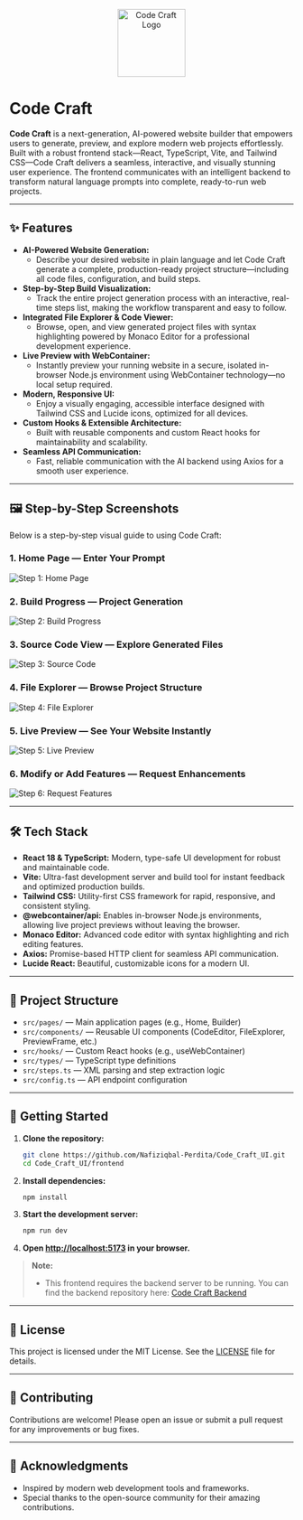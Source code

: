 <p align="center">
  <img src="public/logo.jpg" alt="Code Craft Logo" width="120" />
</p>

# Code Craft

**Code Craft** is a next-generation, AI-powered website builder that empowers users to generate, preview, and explore modern web projects effortlessly. Built with a robust frontend stack—React, TypeScript, Vite, and Tailwind CSS—Code Craft delivers a seamless, interactive, and visually stunning user experience. The frontend communicates with an intelligent backend to transform natural language prompts into complete, ready-to-run web projects.

---

## ✨ Features

- **AI-Powered Website Generation:**
  - Describe your desired website in plain language and let Code Craft generate a complete, production-ready project structure—including all code files, configuration, and build steps.
- **Step-by-Step Build Visualization:**
  - Track the entire project generation process with an interactive, real-time steps list, making the workflow transparent and easy to follow.
- **Integrated File Explorer & Code Viewer:**
  - Browse, open, and view generated project files with syntax highlighting powered by Monaco Editor for a professional development experience.
- **Live Preview with WebContainer:**
  - Instantly preview your running website in a secure, isolated in-browser Node.js environment using WebContainer technology—no local setup required.
- **Modern, Responsive UI:**
  - Enjoy a visually engaging, accessible interface designed with Tailwind CSS and Lucide icons, optimized for all devices.
- **Custom Hooks & Extensible Architecture:**
  - Built with reusable components and custom React hooks for maintainability and scalability.
- **Seamless API Communication:**
  - Fast, reliable communication with the AI backend using Axios for a smooth user experience.

---

## 🖼️ Step-by-Step Screenshots

Below is a step-by-step visual guide to using Code Craft:

### 1. Home Page — Enter Your Prompt
![Step 1: Home Page](public/screenshots/01.png)

### 2. Build Progress — Project Generation
![Step 2: Build Progress](public/screenshots/02.png)

### 3. Source Code View — Explore Generated Files
![Step 3: Source Code](public/screenshots/03.png)

### 4. File Explorer — Browse Project Structure
![Step 4: File Explorer](public/screenshots/04.png)

### 5. Live Preview — See Your Website Instantly
![Step 5: Live Preview](public/screenshots/05.png)

### 6. Modify or Add Features — Request Enhancements
![Step 6: Request Features](public/screenshots/06.png)

---

## 🛠️ Tech Stack

- **React 18 & TypeScript:** Modern, type-safe UI development for robust and maintainable code.
- **Vite:** Ultra-fast development server and build tool for instant feedback and optimized production builds.
- **Tailwind CSS:** Utility-first CSS framework for rapid, responsive, and consistent styling.
- **@webcontainer/api:** Enables in-browser Node.js environments, allowing live project previews without leaving the browser.
- **Monaco Editor:** Advanced code editor with syntax highlighting and rich editing features.
- **Axios:** Promise-based HTTP client for seamless API communication.
- **Lucide React:** Beautiful, customizable icons for a modern UI.

---

## 📁 Project Structure

- `src/pages/` — Main application pages (e.g., Home, Builder)
- `src/components/` — Reusable UI components (CodeEditor, FileExplorer, PreviewFrame, etc.)
- `src/hooks/` — Custom React hooks (e.g., useWebContainer)
- `src/types/` — TypeScript type definitions
- `src/steps.ts` — XML parsing and step extraction logic
- `src/config.ts` — API endpoint configuration

---

## 🚀 Getting Started

1. **Clone the repository:**
   ```sh
   git clone https://github.com/Nafiziqbal-Perdita/Code_Craft_UI.git
   cd Code_Craft_UI/frontend
   ```
2. **Install dependencies:**
   ```sh
   npm install
   ```
3. **Start the development server:**
   ```sh
   npm run dev
   ```
4. **Open [http://localhost:5173](http://localhost:5173) in your browser.**

> **Note:**
> - This frontend requires the backend server to be running. You can find the backend repository here: [Code Craft Backend](https://github.com/Nafiziqbal-Perdita/Code_Craft_server.git)

---

## 📄 License

This project is licensed under the MIT License. See the [LICENSE](LICENSE) file for details.

---

## 🤝 Contributing

Contributions are welcome! Please open an issue or submit a pull request for any improvements or bug fixes.

---

## 🌟 Acknowledgments

- Inspired by modern web development tools and frameworks.
- Special thanks to the open-source community for their amazing contributions.
